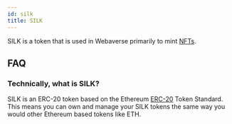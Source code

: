 ```yaml
---
id: silk 
title: SILK 
---
```


SILK is a token that is used in Webaverse primarily to mint [NFTs](./nfts).

## FAQ

### Technically, what is SILK?

SILK is an ERC-20 token based on the Ethereum [ERC-20](https://eips.ethereum.org/EIPS/eip-20) Token Standard. This means you can own and manage your SILK tokens the same way you would other Ethereum based tokens like ETH.
